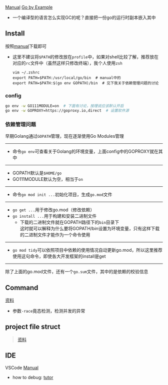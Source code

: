 [Manual](https://go.dev/)
[Go by Example](https://gobyexample-cn.github.io/)

+ 一个编译型的语言怎么实现GC的呢？直接把一份go的运行时副本嵌入其中

## Install
按照[manual](https://go.dev/doc/install)下载即可
+ 这里不建议将`$PATH`的修改放在`profile`中，如果对shell比较了解，推荐放在对应的`rc`文件中（虽然这样只修改终端），我个人使用`zsh`
	```
	vim ~/.zshrc
	export PATH=$PATH:/usr/local/go/bin  # manual中的
	export PATH=$PATH:$(go env GOPATH)/bin  # 见下我关于依赖管理问题的讨论
	```
### config
```bash
go env -w GO111MODULE=on  # 下面有讨论，按理说应该默认开启
go env -w GOPROXY=https://goproxy.io,direct  # 设置软件源
```

### 依赖管理问题
早期Golang通过`GOPATH`管理，现在逐渐使用Go Modules管理

---
+ 命令`go env`可查看关于Golang的环境变量，上面config中的GOPROXY就在其中
---
+ GOPATH默认是`$HOME/go`
+ GO111MODULE默认为空，相当于`on`
---
+ 命令`go mod init ...`初始化项目，生成`go.mod`文件
---
+ `go get ...`用于修改go.mod（修改依赖）
+ `go install ...`用于构建和安装二进制文件
	+ 下载的二进制文件就在GOPATH路径下的`bin`目录下  
		这时就可以解释为什么要将GOPATH/bin设置为环境变量，只有这样下载的二进制文件才能作为一个命令使用
---
+ `go mod tidy`可以依照项目中依赖的使用情况自动更新go.mod，所以这里推荐使用这句命令，即使各大开发框架的install是get
---
除了上面的go.mod文件，还有一个`go.sum`文件，其中的是依赖的校验信息

## Command
[资料](https://docs.kilvn.com/go_command_tutorial/)

+ 参数`-race`竟态检测，检测并发的异常

## project file struct
>[资料](https://github.com/golang-standards/project-layout/blob/master/README_zh.md)

## IDE
VSCode [Manual](https://learn.microsoft.com/zh-cn/azure/developer/go/configure-visual-studio-code)
+ how to debug: [tutor](https://www.digitalocean.com/community/tutorials/debugging-go-code-with-visual-studio-code)